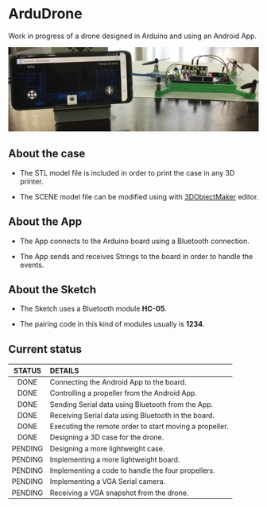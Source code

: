# ArduDrone

Work in progress of a drone designed in Arduino and using an Android App.

![alt screenshot](https://raw.githubusercontent.com/lrusso/ArduDrone/main/ArduDrone.png)

## About the case

* The STL model file is included in order to print the case in any 3D printer.

* The SCENE model file can be modified using with [3DObjectMaker](https://lrusso.github.io/3DObjectMaker/3DObjectMaker.htm) editor.

## About the App

* The App connects to the Arduino board using a Bluetooth connection.

* The App sends and receives Strings to the board in order to handle the events.

## About the Sketch

* The Sketch uses a Bluetooth module **HC-05**.

* The pairing code in this kind of modules usually is **1234**.

## Current status

| STATUS  | DETAILS |
| :------------: |:--------------- |
| DONE | Connecting the Android App to the board. |
| DONE | Controlling a propeller from the Android App. |
| DONE | Sending Serial data using Bluetooth from the App. |
| DONE | Receiving Serial data using Bluetooth in the board. |
| DONE | Executing the remote order to start moving a propeller. |
| DONE | Designing a 3D case for the drone. |
| PENDING | Designing a more lightweight case. |
| PENDING | Implementing a more lightweight board. |
| PENDING | Implementing a code to handle the four propellers. |
| PENDING | Implementing a VGA Serial camera. |
| PENDING | Receiving a VGA snapshot from the drone. |
